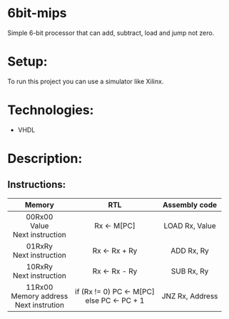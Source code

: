 # 6bit-mips
Simple 6-bit processor that can add, subtract, load and jump not zero.

# Setup:
To run this project you can use a simulator like Xilinx.

# Technologies:
- VHDL

# Description:
## Instructions:
| Memory | RTL | Assembly code |
| :-: | :-: | :-: |
|00Rx00 <br> Value <br> Next instruction | Rx <- M[PC] | LOAD Rx, Value |
| 01RxRy <br> Next instruction | Rx <- Rx + Ry | ADD Rx, Ry |
| 10RxRy <br> Next instruction | Rx <- Rx - Ry | SUB Rx, Ry |
| 11Rx00 <br> Memory address <br> Next instrution | if (Rx != 0) PC <- M[PC] <br> else PC <- PC + 1 | JNZ Rx, Address |
